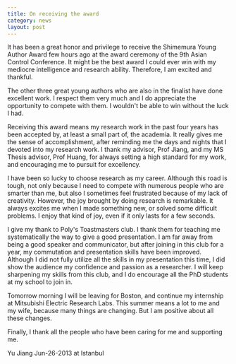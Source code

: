```yaml
---
title: On receiving the award
category: news
layout: post
---
```


It has been a great honor and privilege to receive the Shimemura Young Author Award few hours ago at the award ceremony of the 9th Asian Control Conference. It might be the best award I could ever win with my mediocre intelligence and research ability. Therefore, I am excited and thankful.

The other three great young authors who are also in the finalist have done excellent work. I respect them very much and I do appreciate the opportunity to compete with them. I wouldn't be able to win without the luck I had.

Receiving this award means my research work in the past four years has been accepted by, at least a small part of, the academia. It really gives me the sense of accomplishment, after reminding me the days and nights that I devoted into my research work. I thank my advisor, Prof Jiang, and my MS Thesis advisor, Prof Huang, for always setting a high standard for my work, and encouraging me to pursuit for excellency.   

I have been so lucky to choose research as my career. Although this road is tough, not only because I need to compete with numerous people who are smarter than me, but also I sometimes feel frustrated because of my lack of creativity. However, the joy brought by doing research is remarkable. It always excites me when I made something new, or solved some difficult problems. I enjoy that kind of joy, even if it only lasts for a few seconds. 

I give my thank to Poly's Toastmasters club. I thank them for teaching me systematically the way to give a good presentation. I am far away from being a good speaker and communicator, but after joining in this club for a year, my commutation and presentation skills have been improved. Although I did not fully utilize all the skills in my presentation this time, I did show the audience my confidence and passion as a researcher. I will keep sharpening my skills from this club, and I do encourage all the PhD students at my school to join in.

Tomorrow morning I will be leaving for Boston, and continue my internship at Mitsubishi Electric Research Labs. This summer means a lot to me and my wife, because many things are changing. But I am positive about all these changes.

Finally, I thank all the people who have been caring for me and supporting me.

Yu Jiang
Jun-26-2013 at Istanbul
